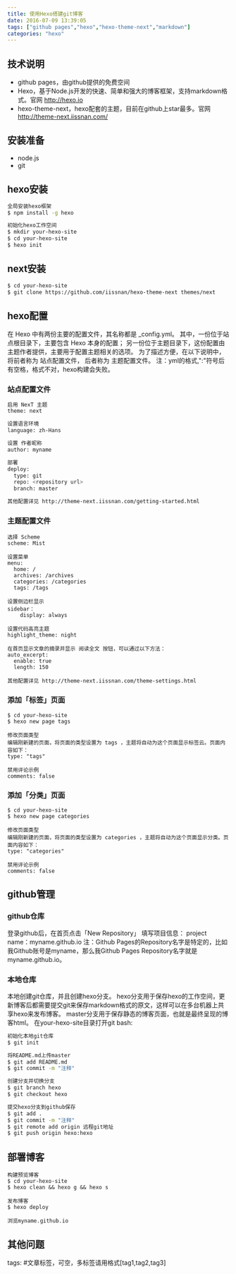 ```yaml
---
title: 使用Hexo搭建git博客
date: 2016-07-09 13:39:05
tags: ["github pages","hexo","hexo-theme-next","markdown"]
categories: "hexo"
---
```

## 技术说明
* github pages，由github提供的免费空间
* Hexo，基于Node.js开发的快速、简单和强大的博客框架，支持markdown格式。官网 http://hexo.io
* hexo-theme-next，hexo配套的主题，目前在github上star最多。官网 http://theme-next.iissnan.com/

## 安装准备
* node.js  
* git

## hexo安装
``` bash
全局安装hexo框架
$ npm install -g hexo

初始化hexo工作空间
$ mkdir your-hexo-site
$ cd your-hexo-site
$ hexo init
```

## next安装
``` bash
$ cd your-hexo-site
$ git clone https://github.com/iissnan/hexo-theme-next themes/next
```

## hexo配置
在 Hexo 中有两份主要的配置文件，其名称都是 _config.yml。 
其中，一份位于站点根目录下，主要包含 Hexo 本身的配置；
另一份位于主题目录下，这份配置由主题作者提供，主要用于配置主题相关的选项。
为了描述方便，在以下说明中，将前者称为 站点配置文件， 后者称为 主题配置文件。
注：yml的格式,":"符号后有空格，格式不对，hexo构建会失败。

### 站点配置文件
``` bash
启用 NexT 主题
theme: next

设置语言环境
language: zh-Hans

设置 作者昵称
author: myname

部署
deploy:
  type: git
  repo: <repository url>
  branch: master

其他配置详见 http://theme-next.iissnan.com/getting-started.html
```

### 主题配置文件
```
选择 Scheme
scheme: Mist

设置菜单
menu:
  home: /
  archives: /archives
  categories: /categories
  tags: /tags
  
设置侧边栏显示
sidebar：
    display: always 
    
设置代码高亮主题
highlight_theme: night 

在首页显示文章的摘录并显示 阅读全文 按钮，可以通过以下方法：
auto_excerpt:
  enable: true
  length: 150

其他配置详见 http://theme-next.iissnan.com/theme-settings.html
```

### 添加「标签」页面
```
$ cd your-hexo-site
$ hexo new page tags

修改页面类型
编辑刚新建的页面，将页面的类型设置为 tags ，主题将自动为这个页面显示标签云。页面内容如下：
type: "tags"

禁用评论示例
comments: false
```

### 添加「分类」页面
```
$ cd your-hexo-site
$ hexo new page categories

修改页面类型
编辑刚新建的页面，将页面的类型设置为 categories ，主题将自动为这个页面显示分类。页面内容如下：
type: "categories"

禁用评论示例
comments: false
```



## github管理
### github仓库
登录github后，在首页点击「New Repository」
填写项目信息：
project name：myname.github.io
注：Github Pages的Repository名字是特定的，比如我Github账号是myname，那么我Github Pages Repository名字就是myname.github.io。


### 本地仓库
本地创建git仓库，并且创建hexo分支。
hexo分支用于保存hexo的工作空间，更新博客后都需要提交git来保存markdown格式的原文，这样可以在多台机器上共享hexo来发布博客。
master分支用于保存静态的博客页面，也就是最终呈现的博客html。
在your-hexo-site目录打开git bash:
``` bash
初始化本地git仓库
$ git init

将README.md上传master
$ git add README.md
$ git commit -m "注释"

创建分支并切换分支
$ git branch hexo
$ git checkout hexo 

提交hexo分支到github保存
$ git add .
$ git commit -m "注释"
$ git remote add origin 远程git地址
$ git push origin hexo:hexo
```

## 部署博客
```
构建预览博客
$ cd your-hexo-site
$ hexo clean && hexo g && hexo s

发布博客
$ hexo deploy

浏览myname.github.io
```

## 其他问题
tags: #文章标签，可空，多标签请用格式[tag1,tag2,tag3]


